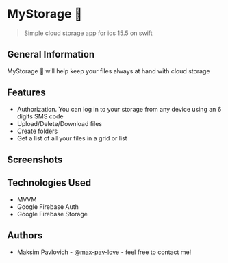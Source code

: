 # MyStorage 📂
> Simple cloud storage app for ios 15.5 on swift
## General Information
MyStorage 📂 will help keep your files always at hand with cloud storage
## Features
- Authorization. You can log in to your storage from any device using an 6 digits SMS code
- Upload/Delete/Download files
- Create folders
- Get a list of all your files in a grid or list

## Screenshots

## Technologies Used
- MVVM
- Google Firebase Auth
- Google Firebase Storage

## Authors
- Maksim Pavlovich - [@max-pav-love](https://github.com/max-pav-love) - feel free to contact me!
